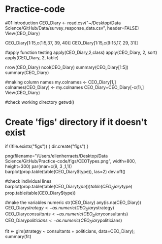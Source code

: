 # Practice-code

#01 introduction
CEO_Diary <- read.csv("~/Desktop/Data Science/GitHub/Data/survey_response_data.csv", header=FALSE)
View(CEO_Diary)

CEO_Diary[1:15,c(1:5,37, 39, 40)] 
CEO_Diary[1:15,c(9:15,17, 29, 31)] 

#apply function testing
apply(CEO_Diary,2,class)
apply(CEO_Diary, 2, sort)
apply(CEO_Diary, 2, table)

nrow(CEO_Diary)
ncol(CEO_Diary)
summary(CEO_Diary[1:5])
summary(CEO_Diary)

#making column names
my.colnames <- CEO_Diary[1,]
colnames(CEO_Diary) <- my.colnames
CEO_Diary=CEO_Diary[-c(1),]
View(CEO_Diary)
 
#check working directory
 getwd()
 
# Create 'figs' directory if it doesn't exist
if (!file.exists("figs")) {
  dir.create("figs")
}

 png(filename="/Users/ellenherraets/Desktop/Data Science/GitHub/Practice-code/figs/CEOTypes.png", width=800, height=300)
 par(mar=c(9, 3 ,1,1))
 barplot(prop.table(table(CEO_Diary$type)), las=2)
 dev.off()

#check individual lines
barplot(prop.table(table(CEO_Diary$type)))
table(CEO_Diary$type)
prop.table(table(CEO_Diary$type))

#make the variables numeric
str(CEO_Diary)
any(is.na(CEO_Diary))
CEO_Diary$strategy <- as.numeric(CEO_Diary$strategy)
CEO_Diary$consultants <- as.numeric(CEO_Diary$consultants)
CEO_Diary$politicians <- as.numeric(CEO_Diary$politicians)

fit <- glm(strategy ~ consultants + politicians, data=CEO_Diary); summary(fit)
